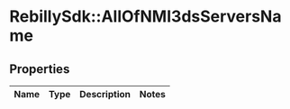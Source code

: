# RebillySdk::AllOfNMI3dsServersName

## Properties
Name | Type | Description | Notes
------------ | ------------- | ------------- | -------------

